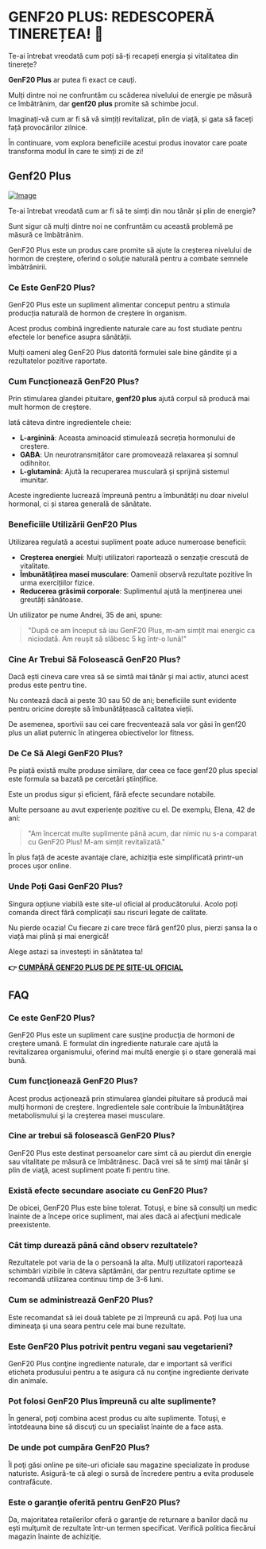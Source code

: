 # GENF20 PLUS: REDESCOPERĂ TINEREȚEA! 🌟

Te-ai întrebat vreodată cum poți să-ți recapeți energia și vitalitatea din tinerețe? 

**GenF20 Plus** ar putea fi exact ce cauți. 

Mulți dintre noi ne confruntăm cu scăderea nivelului de energie pe măsură ce îmbătrânim, dar **genf20 plus** promite să schimbe jocul. 

Imaginați-vă cum ar fi să vă simțiți revitalizat, plin de viață, și gata să faceți față provocărilor zilnice. 

În continuare, vom explora beneficiile acestui produs inovator care poate transforma modul în care te simți zi de zi!

## Genf20 Plus

[![Image](https://www2.sellhealth.com/21/GenF20Plus_WebBanner_300x250_V1.jpg)](https://gchaffi.com/OYcl5UUD)

Te-ai întrebat vreodată cum ar fi să te simți din nou tânăr și plin de energie? 

Sunt sigur că mulți dintre noi ne confruntăm cu această problemă pe măsură ce îmbătrânim. 

GenF20 Plus este un produs care promite să ajute la creșterea nivelului de hormon de creștere, oferind o soluție naturală pentru a combate semnele îmbătrânirii.

### Ce Este GenF20 Plus?

GenF20 Plus este un supliment alimentar conceput pentru a stimula producția naturală de hormon de creștere în organism. 

Acest produs combină ingrediente naturale care au fost studiate pentru efectele lor benefice asupra sănătății.

Mulți oameni aleg GenF20 Plus datorită formulei sale bine gândite și a rezultatelor pozitive raportate.

### Cum Funcționează GenF20 Plus?

Prin stimularea glandei pituitare, **genf20 plus** ajută corpul să producă mai mult hormon de creștere. 

Iată câteva dintre ingredientele cheie:

- **L-arginină**: Aceasta aminoacid stimulează secreția hormonului de creștere.
- **GABA**: Un neurotransmițător care promovează relaxarea și somnul odihnitor.
- **L-glutamină**: Ajută la recuperarea musculară și sprijină sistemul imunitar.

Aceste ingrediente lucrează împreună pentru a îmbunătăți nu doar nivelul hormonal, ci și starea generală de sănătate.

### Beneficiile Utilizării GenF20 Plus

Utilizarea regulată a acestui supliment poate aduce numeroase beneficii:

- **Creșterea energiei**: Mulți utilizatori raportează o senzație crescută de vitalitate.
- **Îmbunătățirea masei musculare**: Oamenii observă rezultate pozitive în urma exercițiilor fizice.
- **Reducerea grăsimii corporale**: Suplimentul ajută la menținerea unei greutăți sănătoase.
  
Un utilizator pe nume Andrei, 35 de ani, spune:

> "După ce am început să iau GenF20 Plus, m-am simțit mai energic ca niciodată. Am reușit să slǎbesc 5 kg într-o lunǎ!"

### Cine Ar Trebui Sǎ Foloseascǎ GenF20 Plus?

Dacă ești cineva care vrea să se simtǎ mai tânăr și mai activ, atunci acest produs este pentru tine. 

Nu contează dacă ai peste 30 sau 50 de ani; beneficiile sunt evidente pentru oricine dorește să îmbunătățească calitatea vieții.

De asemenea, sportivii sau cei care frecventează sala vor găsi în genf20 plus un aliat puternic în atingerea obiectivelor lor fitness.

### De Ce Sǎ Alegi GenF20 Plus?

Pe piață există multe produse similare, dar ceea ce face genf20 plus special este formula sa bazată pe cercetări științifice. 

Este un produs sigur și eficient, fără efecte secundare notabile. 

Multe persoane au avut experiențe pozitive cu el. De exemplu, Elena, 42 de ani:

> "Am încercat multe suplimente până acum, dar nimic nu s-a comparat cu GenF20 Plus! M-am simțit revitalizată."

În plus față de aceste avantaje clare, achiziția este simplificată printr-un proces ușor online.

### Unde Poți Gasi GenF20 Plus?

Singura opțiune viabilã este site-ul oficial al producătorului. Acolo poți comanda direct fără complicații sau riscuri legate de calitate.

Nu pierde ocazia! Cu fiecare zi care trece fără genf20 plus, pierzi șansa la o viață mai plină și mai energică!

Alege astazi sa investești in sănătatea ta!



**👉 [CUMPĂRĂ GENF20 PLUS DE PE SITE-UL OFICIAL](https://gchaffi.com/OYcl5UUD)**

## FAQ

### Ce este GenF20 Plus?
GenF20 Plus este un supliment care susţine producţia de hormoni de creştere umană. E formulat din ingrediente naturale care ajută la revitalizarea organismului, oferind mai multă energie şi o stare generală mai bună.

### Cum funcţionează GenF20 Plus?
Acest produs acţionează prin stimularea glandei pituitare să producă mai mulţi hormoni de creştere. Ingredientele sale contribuie la îmbunătăţirea metabolismului şi la creşterea masei musculare.

### Cine ar trebui să folosească GenF20 Plus?
GenF20 Plus este destinat persoanelor care simt că au pierdut din energie sau vitalitate pe măsură ce îmbătrânesc. Dacă vrei să te simţi mai tânăr şi plin de viaţă, acest supliment poate fi pentru tine.

### Există efecte secundare asociate cu GenF20 Plus?
De obicei, GenF20 Plus este bine tolerat. Totuşi, e bine să consulţi un medic înainte de a începe orice supliment, mai ales dacă ai afecţiuni medicale preexistente.

### Cât timp durează până când observ rezultatele?
Rezultatele pot varia de la o persoană la alta. Mulţi utilizatori raportează schimbări vizibile în câteva săptămâni, dar pentru rezultate optime se recomandă utilizarea continuu timp de 3-6 luni.

### Cum se administrează GenF20 Plus?
Este recomandat să iei două tablete pe zi împreună cu apă. Poţi lua una dimineaţa şi una seara pentru cele mai bune rezultate.

### Este GenF20 Plus potrivit pentru vegani sau vegetarieni?
GenF20 Plus conţine ingrediente naturale, dar e important să verifici eticheta produsului pentru a te asigura că nu conţine ingrediente derivate din animale.

### Pot folosi GenF20 Plus împreună cu alte suplimente?
În general, poţi combina acest produs cu alte suplimente. Totuşi, e întotdeauna bine să discuţi cu un specialist înainte de a face asta.

### De unde pot cumpăra GenF20 Plus?
Îl poţi găsi online pe site-uri oficiale sau magazine specializate în produse naturiste. Asigură-te că alegi o sursă de încredere pentru a evita produsele contrafăcute.

### Este o garanţie oferită pentru GenF20 Plus?
Da, majoritatea retailerilor oferă o garanţie de returnare a banilor dacă nu eşti mulţumit de rezultate într-un termen specificat. Verifică politica fiecărui magazin înainte de achiziţie.